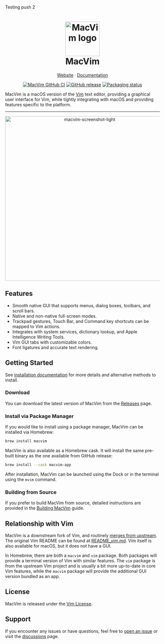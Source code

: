 Testing push 2
<h1 align=center>
<img src=https://macvim.org/docs/MacVim.png alt="MacVim logo" style="height:4em"><br>
MacVim
</h1>

<p align="center">
<a href="https://macvim.org/">Website</a> · <a href="https://macvim.org/docs/gui_mac.txt">Documentation</a>
</p>
<p align="center">
<a href="https://github.com/macvim-dev/macvim/actions/workflows/ci-macvim.yaml?query=branch%3Amaster+event%3Apush"><img src="https://github.com/macvim-dev/macvim/actions/workflows/ci-macvim.yaml/badge.svg" alt="MacVim GitHub CI"></a>
<a href="https://github.com/macvim-dev/macvim/releases/latest"><img src="https://img.shields.io/github/v/release/macvim-dev/macvim?label=GitHub%20Release&display=release" alt="GitHub release"></a>
<a href="https://repology.org/project/macvim/versions"><img src="https://repology.org/badge/tiny-repos/macvim.svg" alt="Packaging status"></a>
</p>


MacVim is a macOS version of the [Vim](https://github.com/vim/vim) text editor, providing a graphical user interface for Vim, while tightly integrating with macOS and providing features specific to the platform.

<hr>

<p align="center">
  <picture>
    <source srcset="https://macvim.org/images/macvim-screenshot-light.png"  media="(prefers-color-scheme: light)"/>
    <source srcset="https://macvim.org/images/macvim-screenshot-dark.png"  media="(prefers-color-scheme: dark)"/>
    <img width="535" alt="macvim-screenshot-light" src="https://macvim.org/images/macvim-screenshot-light.png" />
  </picture>
</p>

## Features

- Smooth native GUI that supports menus, dialog boxes, toolbars, and scroll bars.
- Native and non-native full-screen modes.
- Trackpad gestures, Touch Bar, and Command key shortcuts can be mapped to Vim actions.
- Integrates with system services, dictionary lookup, and Apple Intelligence Writing Tools.
- Vim GUI tabs with customizable colors.
- Font ligatures and accurate text rendering.

## Getting Started

See [installation documentation](https://github.com/macvim-dev/macvim/wiki/Installing) for more details and alternative methods to install.

### Download

You can download the latest version of MacVim from the [Releases](https://github.com/macvim-dev/macvim/releases/latest) page.

### Install via Package Manager

If you would like to install using a package manager, MacVim can be installed via Homebrew:

  ```zsh
  brew install macvim
  ```

MacVim is also available as a Homebrew cask. It will install the same pre-built binary as the one available from GitHub release:

  ```zsh
  brew install --cask macvim-app
  ```

After installation, MacVim can be launched using the Dock or in the terminal using the `mvim` command.

### Building from Source

If you prefer to build MacVim from source, detailed instructions are provided in the [Building MacVim](https://github.com/macvim-dev/macvim/wiki/Building) guide.

## Relationship with Vim

MacVim is a downstream fork of Vim, and routinely [merges from upstream](https://github.com/macvim-dev/macvim/wiki/Merging-from-upstream-Vim). The original Vim README can be found at [README_vim.md](README_vim.md). Vim itself is also available for macOS, but it does not have a GUI.

In Homebrew, there are both a `macvim` and `vim` package. Both packages will provide a terminal version of Vim with similar features. The `vim` package is from the upstream Vim project and is usually a bit more up-to-date in core Vim features, while the `macvim` package will provide the additional GUI version bundled as an app.

## License

MacVim is released under the [Vim License](https://github.com/macvim-dev/macvim/blob/master/LICENSE).

## Support

If you encounter any issues or have questions, feel free to [open an issue](https://github.com/macvim-dev/macvim/issues) or visit the [discussions](https://github.com/macvim-dev/macvim/discussions) page.

